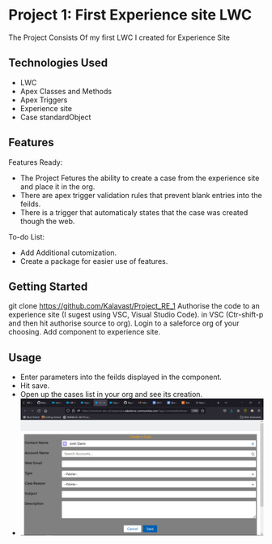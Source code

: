 # Project 1: First Experience site LWC

The Project Consists Of my first LWC I created for Experience Site

## Technologies Used

- LWC
- Apex Classes and Methods
- Apex Triggers
- Experience site
- Case standardObject


## Features

Features Ready:
  - The Project Fetures the ability to create a case from the experience site and place it in the org. 
  - There are apex trigger validation rules that prevent blank entries into the feilds.
  - There is a trigger that automaticaly states that the case was created though the web.


To-do List:
  - Add Additional cutomization. 
  - Create a package for easier use of features.

## Getting Started

git clone https://github.com/Kalavast/Project_RE_1
Authorise the code to an experience site (I sugest using VSC, Visual Studio Code).
in VSC (Ctr-shift-p and then hit authorise source to org).
Login to a saleforce org of your choosing.
Add component to experience site.


## Usage

- Enter parameters into the feilds displayed in the component.
- Hit save.
- Open up the cases list in your org and see its creation.
- ![image](Example.png)


